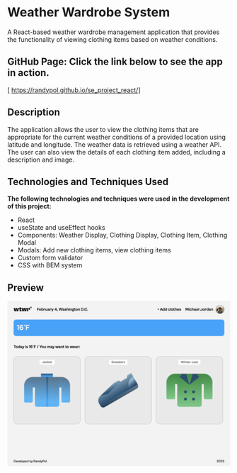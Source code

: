 # Weather Wardrobe System

A React-based weather wardrobe management application that provides the functionality of viewing clothing items based on weather conditions.

## GitHub Page: Click the link below to see the app in action.

[ https://randypol.github.io/se_project_react/]

## Description

The application allows the user to view the clothing items that are appropriate for the current weather conditions of a provided location using latitude and longitude. The weather data is retrieved using a weather API. The user can also view the details of each clothing item added, including a description and image.

## Technologies and Techniques Used

**The following technologies and techniques were used in the development of this project:**

- React
- useState and useEffect hooks
- Components: Weather Display, Clothing Display, Clothing Item, Clothing Modal
- Modals: Add new clothing items, view clothing items
- Custom form validator
- CSS with BEM system

## Preview

![Weather App Screenshot](/src/images/weatherApp.png)
